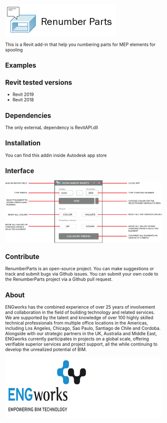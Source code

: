 ![](https://github.com/ENGworks-DEV/RenumberParts/blob/master/RenumberParts/Resources/LogoAndName-01.jpg)

This is a Revit add-in that help you numbering parts for MEP elements for spooling

## Examples


## Revit tested versions

* Revit 2019
* Revit 2018

## Dependencies

The only externaL dependency is RevitAPI.dll

## Installation

You can find this addin inside Autodesk app store

## Interface


<img src="https://github.com/ENGworks-DEV/RenumberParts/blob/master/RenumberParts/Resources/Functionalities.png" width="650" height="200">

## Contribute ##

RenumberParts is an open-source project. You can make suggestions or track and submit bugs via Github issues.  You can submit your own code to the RenumberParts project via a Github pull request.

## About ##

ENGworks has the combined experience of over 25 years of involvement and collaboration in the field of building technology and related services. We are supported by the talent and knowledge of over 100 highly skilled technical professionals from multiple office locations in the Americas, including Los Angeles, Chicago, Sao Paulo, Santiago de Chile and Cordoba. Alongside with our strategic partners in the UK, Australia and Middle East, ENGworks currently participates in projects on a global scale, offering verifiable superior services and project support, all the while continuing to develop the unrealized potential of BIM.

<img src="https://github.com/ENGworks-DEV/RenumberParts/blob/master/RenumberParts/Resources/EngLogo-01.png" width="650" height="200">

